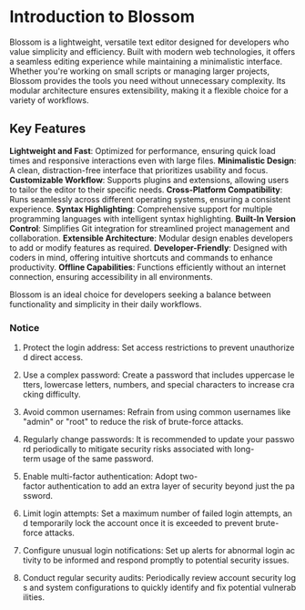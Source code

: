 # Introduction to Blossom

Blossom is a lightweight, versatile text editor designed for developers who value simplicity and efficiency. Built with modern web technologies, it offers a seamless editing experience while maintaining a minimalistic interface. Whether you're working on small scripts or managing larger projects, Blossom provides the tools you need without unnecessary complexity. Its modular architecture ensures extensibility, making it a flexible choice for a variety of workflows.

## Key Features

**Lightweight and Fast**: Optimized for performance, ensuring quick load times and responsive interactions even with large files.
**Minimalistic Design**: A clean, distraction-free interface that prioritizes usability and focus.
**Customizable Workflow**: Supports plugins and extensions, allowing users to tailor the editor to their specific needs.
**Cross-Platform Compatibility**: Runs seamlessly across different operating systems, ensuring a consistent experience.
**Syntax Highlighting**: Comprehensive support for multiple programming languages with intelligent syntax highlighting.
**Built-In Version Control**: Simplifies Git integration for streamlined project management and collaboration.
**Extensible Architecture**: Modular design enables developers to add or modify features as required.
**Developer-Friendly**: Designed with coders in mind, offering intuitive shortcuts and commands to enhance productivity.
**Offline Capabilities**: Functions efficiently without an internet connection, ensuring accessibility in all environments.

Blossom is an ideal choice for developers seeking a balance between functionality and simplicity in their daily workflows.

### Notice

1.  Protect the login address: Set access restrictions to prevent unauthorized direct access.
    
2.  Use a complex password: Create a password that includes uppercase letters, lowercase letters, numbers, and special characters to increase cracking difficulty.
    
3.  Avoid common usernames: Refrain from using common usernames like "admin" or "root" to reduce the risk of brute-force attacks.
    
4.  Regularly change passwords: It is recommended to update your password periodically to mitigate security risks associated with long-term usage of the same password.
    
5.  Enable multi-factor authentication: Adopt two-factor authentication to add an extra layer of security beyond just the password.
    
6.  Limit login attempts: Set a maximum number of failed login attempts, and temporarily lock the account once it is exceeded to prevent brute-force attacks.
    
7.  Configure unusual login notifications: Set up alerts for abnormal login activity to be informed and respond promptly to potential security issues.
    
8.  Conduct regular security audits: Periodically review account security logs and system configurations to quickly identify and fix potential vulnerabilities.
        